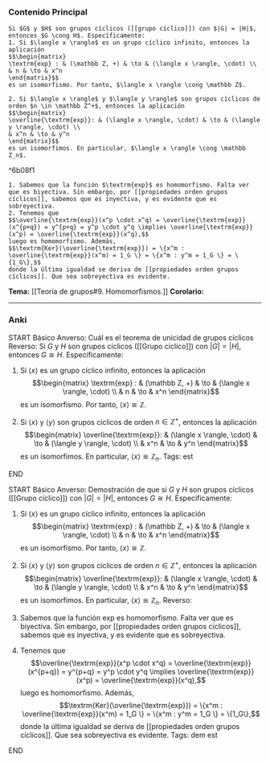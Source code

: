 ### Contenido Principal


```ad-theorem
Si $G$ y $H$ son grupos cíclicos ([[grupo cíclico]]) con $|G| = |H|$, entonces $G \cong H$. Específicamente:
1. Si $\langle x \rangle$ es un grupo cíclico infinito, entonces la aplicación
$$\begin{matrix}
\textrm{exp} : & (\mathbb Z, +) & \to & (\langle x \rangle, \cdot) \\
& n & \to & x^n
\end{matrix}$$
es un isomorfismo. Por tanto, $\langle x \rangle \cong \mathbb Z$.

2. Si $\langle x \rangle$ y $\langle y \rangle$ son grupos cíclicos de orden $n \in \mathbb Z^+$, entonces la aplicación
$$\begin{matrix}
\overline{\textrm{exp}}: & (\langle x \rangle, \cdot) & \to & (\langle y \rangle, \cdot) \\
& x^n & \to & y^n
\end{matrix}$$
es un isomorfimos. En particular, $\langle x \rangle \cong \mathbb Z_n$.
```

^6b08f1

```ad-proof
1. Sabemos que la función $\textrm{exp}$ es homomorfismo. Falta ver que es biyectiva. Sin embargo, por [[propiedades orden grupos cíclicos]], sabemos que es inyectiva, y es evidente que es sobreyectiva.
2. Tenemos que
$$\overline{\textrm{exp}}(x^p \cdot x^q) = \overline{\textrm{exp}}(x^{p+q}) = y^{p+q} = y^p \cdot y^q \implies \overline{\textrm{exp}}(x^p) = \overline{\textrm{exp}}(x^q),$$
luego es homomorfismo. Además,
$$\textrm{Ker}(\overline{\textrm{exp}}) = \{x^m : \overline{\textrm{exp}}(x^m) = 1_G \} = \{x^m : y^m = 1_G \} = \{1_G\},$$
donde la última igualdad se deriva de [[propiedades orden grupos cíclicos]]. Que sea sobreyectiva es evidente.
```

**Tema:** [[Teoría de grupos#9. Homomorfismos.]]
**Corolario:**

---
### Anki

START
Básico
Anverso: Cuál es el teorema de unicidad de grupos cíclicos
Reverso: Si $G$ y $H$ son grupos cíclicos ([[Grupo cíclico]]) con $|G| = |H|$, entonces $G \cong H$. Específicamente:
1. Si $\langle x \rangle$ es un grupo cíclico infinito, entonces la aplicación
$$\begin{matrix}
\textrm{exp} : & (\mathbb Z, +) & \to & (\langle x \rangle, \cdot) \\
& n & \to & x^n
\end{matrix}$$
es un isomorfismo. Por tanto, $\langle x \rangle \cong \mathbb Z$.

2. Si $\langle x \rangle$ y $\langle y \rangle$ son grupos cíclicos de orden $n \in \mathbb Z^+$, entonces la aplicación
$$\begin{matrix}
\overline{\textrm{exp}}: & (\langle x \rangle, \cdot) & \to & (\langle y \rangle, \cdot) \\
& x^n & \to & y^n
\end{matrix}$$
es un isomorfimos. En particular, $\langle x \rangle \cong \mathbb Z_n$.
Tags: est
<!--ID: 1728549801126-->
END

START
Básico
Anverso: Demostración de que si $G$ y $H$ son grupos cíclicos ([[Grupo cíclico]]) con $|G| = |H|$, entonces $G \cong H$. Específicamente:
1. Si $\langle x \rangle$ es un grupo cíclico infinito, entonces la aplicación
$$\begin{matrix}
\textrm{exp} : & (\mathbb Z, +) & \to & (\langle x \rangle, \cdot) \\
& n & \to & x^n
\end{matrix}$$
es un isomorfismo. Por tanto, $\langle x \rangle \cong \mathbb Z$.

2. Si $\langle x \rangle$ y $\langle y \rangle$ son grupos cíclicos de orden $n \in \mathbb Z^+$, entonces la aplicación
$$\begin{matrix}
\overline{\textrm{exp}}: & (\langle x \rangle, \cdot) & \to & (\langle y \rangle, \cdot) \\
& x^n & \to & y^n
\end{matrix}$$
es un isomorfimos. En particular, $\langle x \rangle \cong \mathbb Z_n$.
Reverso: 
1. Sabemos que la función $\textrm{exp}$ es homomorfismo. Falta ver que es biyectiva. Sin embargo, por [[propiedades orden grupos cíclicos]], sabemos que es inyectiva, y es evidente que es sobreyectiva.
2. Tenemos que
$$\overline{\textrm{exp}}(x^p \cdot x^q) = \overline{\textrm{exp}}(x^{p+q}) = y^{p+q} = y^p \cdot y^q \implies \overline{\textrm{exp}}(x^p) = \overline{\textrm{exp}}(x^q),$$
luego es homomorfismo. Además,
$$\textrm{Ker}(\overline{\textrm{exp}}) = \{x^m : \overline{\textrm{exp}}(x^m) = 1_G \} = \{x^m : y^m = 1_G \} = \{1_G\},$$
donde la última igualdad se deriva de [[propiedades orden grupos cíclicos]]. Que sea sobreyectiva es evidente.
Tags: dem est
<!--ID: 1728549801184-->
END
